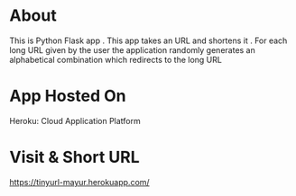# About
This is Python Flask app  . This app takes an URL and shortens it . For each long URL given by the user the application randomly generates an alphabetical combination which redirects to the long URL 

# App Hosted On 
Heroku: Cloud Application Platform

# Visit & Short URL 
https://tinyurl-mayur.herokuapp.com/
